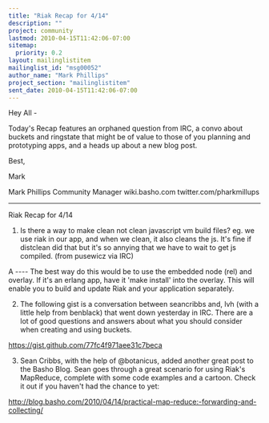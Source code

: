 ```yaml
---
title: "Riak Recap for 4/14"
description: ""
project: community
lastmod: 2010-04-15T11:42:06-07:00
sitemap:
  priority: 0.2
layout: mailinglistitem
mailinglist_id: "msg00052"
author_name: "Mark Phillips"
project_section: "mailinglistitem"
sent_date: 2010-04-15T11:42:06-07:00
---
```



Hey All -

Today's Recap features an orphaned question from IRC, a convo about
buckets and ringstate that might be of value to those of you planning
and prototyping apps, and a heads up about a new blog post.

Best,

Mark

Mark Phillips
Community Manager
wiki.basho.com
twitter.com/pharkmillups

------
Riak Recap for 4/14

1) Is there a way to make clean not clean javascript vm build files?
eg. we use riak in our app, and when we clean, it also cleans the js.
It's fine if distclean did that but it's so annying that we have to
wait to get js compiled. (from pusewicz via IRC)

A ---- The best way do this would be to use the embedded node (rel)
and overlay. If it's an erlang app, have it 'make install' into the
overlay. This will enable you to build and update Riak and your
application separately.


2) The following gist is a conversation between seancribbs and, lvh
(with a little help from benblack) that went down yesterday in IRC.
There are a lot of good questions and answers about what you should
consider when creating and using buckets.

https://gist.github.com/77fc4f971aee31c7beca


3) Sean Cribbs, with the help of @botanicus, added another great post
to the Basho Blog. Sean goes through a great scenario for using Riak's
MapReduce, complete with some code examples and a cartoon. Check it
out if you haven't had the chance to yet:

http://blog.basho.com/2010/04/14/practical-map-reduce:-forwarding-and-collecting/

